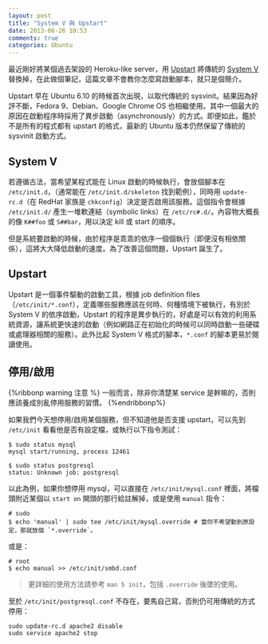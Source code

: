 ```yaml
---
layout: post
title: "System V 與 Upstart"
date: 2013-06-26 10:53
comments: true
categories: Ubuntu
---
```

[Upstart]: http://upstart.ubuntu.com
[System V]: https://en.wikipedia.org/wiki/UNIX_System_V

最近剛好將某個過去架設的 Heroku-like server，用 [Upstart] 將傳統的 [System V] 替換掉，在此做個筆記，這篇文章不會教你怎麼寫啟動腳本，就只是個簡介。

Upstart 早在 Ubuntu 6.10 的時候首次出現，以取代傳統的 sysvinit。結果因為好評不斷，Fedora 9、Debian、Google Chrome OS 也相繼使用。其中一個最大的原因在啟動程序時採用了異步啟動（asynchronously）的方式。即便如此，鑑於不是所有的程式都有 upstart 的格式，最新的 Ubuntu 版本仍然保留了傳統的 sysvinit 啟動方式。

## System V

若遵循古法，當希望某程式能在 Linux 啟動的時候執行，會放個腳本在 `/etc/init.d`，（通常能在 `/etc/init.d/skeleton` 找到範例），同時用 `update-rc.d`（在 RedHat 家族是  `chkconfig`）決定是否啟用該服務。這個指令會根據 `/etc/init.d/` 產生一堆軟連結（symbolic links）在 `/etc/rc#.d/`。內容物大概長的像 `K##foo` 或 `S##bar`，用以決定 kill 或 start 的順序。

但是系統要啟動的時候，由於程序是乖乖的依序一個個執行（即便沒有相依關係），這將大大降低啟動的速度。為了改善這個問題，Upstart 誕生了。

## Upstart

Upstart 是一個事件驅動的啟動工具，根據 job definition files（`/etc/init/*.conf`），定義哪些服務應該在何時、何種情境下被執行，有別於 System V 的依序啟動，Upstart 的程序是異步執行的，好處是可以有效的利用系統資源，讓系統更快速的啟動（例如網路正在初始化的時候可以同時啟動一些硬碟或處理器相關的服務）。此外比起 System V 格式的腳本，`*.conf` 的腳本更易於閱讀使用。


## 停用/啟用

{%ribbonp warning 注意 %}
一般而言，除非你清楚某 service 是幹嘛的，否則應該養成別亂停用服務的習慣。
{%endribbonp%}

如果我們今天想停用/啟用某個服務，但不知道他是否支援 upstart，可以先到 `/etc/init` 看看他是否有設定檔，或執行以下指令測試：

    $ sudo status mysql
    mysql start/running, process 12461

<!---->

    $ sudo status postgresql
    status: Unknown job: postgresql

以此為例，如果你想停用 mysql，可以直接在 `/etc/init/mysql.conf` 裡面，將檔頭附近某個以 `start on` 開頭的那行給註解掉，或是使用 `manual` 指令：

    # sudo
    $ echo 'manual' | sudo tee /etc/init/mysql.override # 當你不希望動到原設定，那就放個 `*.override`。

或是：

    # root
    $ echo manual >> /etc/init/smbd.conf

> 更詳細的使用方法請參考 `man 5 init`，包括 `.override` 後墜的使用。

至於 `/etc/init/postgresql.conf` 不存在，要馬自己寫，否則仍可用傳統的方式停用：

    sudo update-rc.d apache2 disable
    sudo service apache2 stop
